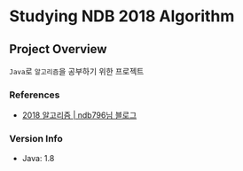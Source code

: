 # Studying NDB 2018 Algorithm

## Project Overview

`Java`로 `알고리즘`을 공부하기 위한 프로젝트

### References

- [2018 알고리즘 | ndb796님 블로그](https://blog.naver.com/ndb796/221226794899 "2018 알고리즘")

### Version Info

- Java: 1.8

